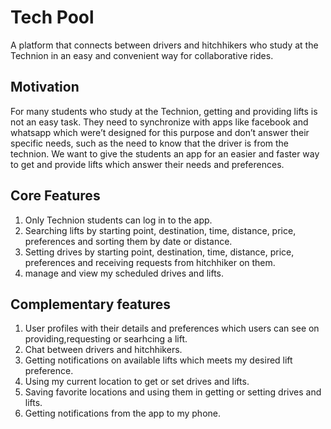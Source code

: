 # Tech Pool
A platform that connects between drivers and hitchhikers who study at the Technion in an easy and convenient way for collaborative rides.

## Motivation
For many students who study at the Technion, getting and providing lifts is not an easy task. They need to synchronize with apps like facebook and whatsapp which were’t designed for this purpose and don’t answer their specific needs, such as the need to know that the driver is from the technion. We want to give the students an app for an easier and faster way to get and provide lifts which answer their needs and preferences. 

## Core Features
1. Only Technion students can log in to the app.
2. Searching lifts by starting point, destination, time, distance, price, preferences and sorting them by date or distance.
3. Setting drives by starting point, destination, time, distance, price, preferences and receiving requests from hitchhiker on them.
4. manage and view my scheduled drives and lifts.

## Complementary features
1. User profiles with their details and preferences which users can see on providing,requesting or searhcing a lift.
2. Chat between drivers and hitchhikers.
3. Getting notifications on available lifts which meets my desired lift preference.
4. Using my current location to get or set drives and lifts.
5. Saving favorite locations and using them in getting or setting drives and lifts.
6. Getting notifications from the app to my phone.
